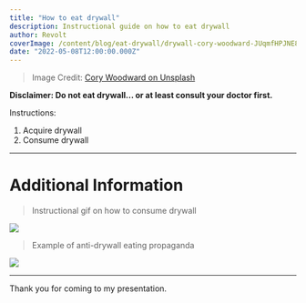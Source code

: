 ```yaml
---
title: "How to eat drywall"
description: Instructional guide on how to eat drywall
author: Revolt
coverImage: /content/blog/eat-drywall/drywall-cory-woodward-JUqmfHPJNE8-unsplash.jpg
date: "2022-05-08T12:00:00.000Z"
---
```


> Image Credit: [Cory Woodward on Unsplash](https://unsplash.com/photos/JUqmfHPJNE8)

**Disclaimer: Do not eat drywall... or at least consult your doctor first.**

Instructions:

1. Acquire drywall
2. Consume drywall

---

# Additional Information

> Instructional gif on how to consume drywall

![](https://c.tenor.com/lCSsC5hSpAYAAAAC/garfield-drywall.gif)

> Example of anti-drywall eating propaganda

![](https://c.tenor.com/UrZGHw036AoAAAAC/rainbow-six-siege-siege.gif)

---

Thank you for coming to my presentation.
